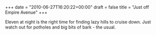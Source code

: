 +++
date = "2010-06-27T16:20:22+00:00"
draft = false
title = "Just off Empire Avenue"
+++
<p>Eleven at night is the right time for finding lazy hills to cruise down. Just watch out for potholes and big bits of bark - the usual.</p> 
